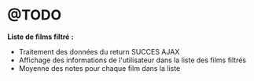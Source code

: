 # @TODO

**Liste de films filtré :**

* Traitement des données du return SUCCES AJAX
* Affichage des informations de l'utilisateur dans la liste des films filtrés
* Moyenne des notes pour chaque film dans la liste